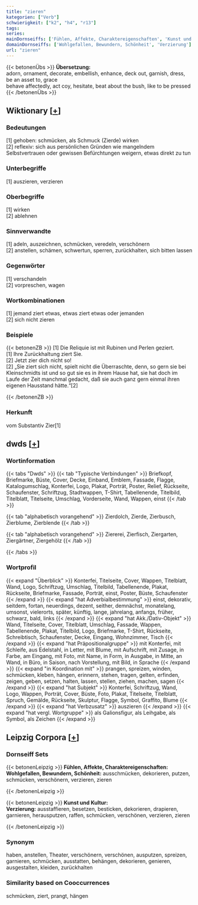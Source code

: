 ```yaml
---
title: "zieren"
kategorien: ["Verb"]
schwierigkeit: ["k2", "h4", "r13"]
tags:
series:
mainDornseiffs: ['Fühlen, Affekte, Charaktereigenschaften', 'Kunst und Kultur']
domainDornseiffs: ['Wohlgefallen, Bewundern, Schönheit', 'Verzierung']
url: "zieren"
---
```


{{< betonenÜbs >}}
**Übersetzung:**  
adorn, ornament, decorate, embellish, enhance, deck out, garnish, dress, be an asset to, grace  
behave affectedly, act  coy, hesitate, beat about  the bush, like to be pressed  
{{< /betonenÜbs >}}

## Wiktionary [[+](https://de.wiktionary.org/wiki/zieren)]

### Bedeutungen
[1] gehoben: schmücken, als Schmuck (Zierde) wirken  
[2] reflexiv: sich aus persönlichen Gründen wie mangelndem Selbstvertrauen oder gewissen Befürchtungen weigern, etwas direkt zu tun  

### Unterbegriffe
[1] auszieren, verzieren  

### Oberbegriffe
[1] wirken  
[2] ablehnen  

### Sinnverwandte
[1] adeln, auszeichnen, schmücken, veredeln, verschönern  
[2] anstellen, schämen, schwertun, sperren, zurückhalten, sich bitten lassen  

### Gegenwörter
[1] verschandeln  
[2] vorpreschen, wagen  

### Wortkombinationen
[1] jemand ziert etwas, etwas ziert etwas oder jemanden  
[2] sich nicht zieren  

### Beispiele
{{< betonenZB >}}
[1] Die Reliquie ist mit Rubinen und Perlen geziert.  
[1] Ihre Zurückhaltung ziert Sie.  
[2] Jetzt zier dich nicht so!  
[2] „Sie ziert sich nicht, spielt nicht die Überraschte, denn, so gern sie bei Kleinschmidts ist und so gut sie es in ihrem Hause hat, sie hat doch im Laufe der Zeit manchmal gedacht, daß sie auch ganz gern einmal ihren eigenen Hausstand hätte.“[2]  

{{< /betonenZB >}}
### Herkunft
vom Substantiv Zier[1]  



## dwds [[+](https://www.dwds.de/wb/zieren)]

### Wortinformation
{{< tabs "Dwds" >}}
{{< tab "Typische Verbindungen" >}}
Briefkopf, Briefmarke, Büste, Cover, Decke, Einband, Emblem, Fassade, Flagge, Katalogumschlag, Konterfei, Logo, Plakat, Porträt, Poster, Relief, Rückseite, Schaufenster, Schriftzug, Stadtwappen, T-Shirt, Tabellenende, Titelbild, Titelblatt, Titelseite, Umschlag, Vorderseite, Wand, Wappen, einst
{{< /tab >}}

{{< tab "alphabetisch vorangehend" >}}
Zierdolch, Zierde, Zierbusch, Zierblume, Zierblende
{{< /tab >}}

{{< tab "alphabetisch vorangehend" >}}
Ziererei, Zierfisch, Ziergarten, Ziergärtner, Ziergehölz
{{< /tab >}}

{{< /tabs >}}

### Wortprofil
{{< expand "Überblick" >}} Konterfei, Titelseite, Cover, Wappen, Titelblatt, Wand, Logo, Schriftzug, Umschlag, Titelbild, Tabellenende, Plakat, Rückseite, Briefmarke, Fassade, Porträt, einst, Poster, Büste, Schaufenster {{< /expand >}}
{{< expand "hat Adverbialbestimmung" >}} einst, dekorativ, seitdem, fortan, neuerdings, dezent, seither, demnächst, monatelang, umsonst, vielerorts, später, künftig, lange, jahrelang, anfangs, früher, schwarz, bald, links {{< /expand >}}
{{< expand "hat Akk./Dativ-Objekt" >}} Wand, Titelseite, Cover, Titelblatt, Umschlag, Fassade, Wappen, Tabellenende, Plakat, Titelbild, Logo, Briefmarke, T-Shirt, Rückseite, Schreibtisch, Schaufenster, Decke, Eingang, Wohnzimmer, Tisch {{< /expand >}}
{{< expand "hat Präpositionalgruppe" >}} mit Konterfei, mit Schleife, aus Edelstahl, in Letter, mit Blume, mit Aufschrift, mit Zusage, in Farbe, am Eingang, mit Foto, mit Name, in Form, in Ausgabe, in Mitte, an Wand, in Büro, in Saison, nach Vorstellung, mit Bild, in Sprache {{< /expand >}}
{{< expand "in Koordination mit" >}} prangen, spreizen, winden, schmücken, kleben, hängen, erinnern, stehen, tragen, gelten, erfinden, zeigen, geben, setzen, halten, lassen, stellen, ziehen, machen, sagen {{< /expand >}}
{{< expand "hat Subjekt" >}} Konterfei, Schriftzug, Wand, Logo, Wappen, Porträt, Cover, Büste, Foto, Plakat, Titelseite, Titelblatt, Spruch, Gemälde, Rückseite, Skulptur, Flagge, Symbol, Graffito, Blume {{< /expand >}}
{{< expand "hat Verbzusatz" >}} auszieren {{< /expand >}}
{{< expand "hat vergl. Wortgruppe" >}} als Galionsfigur, als Leihgabe, als Symbol, als Zeichen {{< /expand >}}

## Leipzig Corpora [[+](https://corpora.uni-leipzig.de/en/res?word=zieren&corpusId=deu_newscrawl-public_2018)]

### Dornseiff Sets
{{< betonenLeipzig >}}
**Fühlen, Affekte, Charaktereigenschaften:**  
**Wohlgefallen, Bewundern, Schönheit:** ausschmücken, dekorieren, putzen, schmücken, verschönern, verzieren, zieren  

{{< /betonenLeipzig >}}


{{< betonenLeipzig >}}
**Kunst und Kultur:**  
**Verzierung:** ausstaffieren, besetzen, besticken, dekorieren, drapieren, garnieren, herausputzen, raffen, schmücken, verschönen, verzieren, zieren  

{{< /betonenLeipzig >}}

### Synonym
haben, anstellen, Theater, verschönern, verschönen, ausputzen, spreizen, garnieren, schmücken, ausstatten, behängen, dekorieren, genieren, ausgestalten, kleiden, zurückhalten


### Similarity based on Cooccurrences
schmücken, ziert, prangt, hängen

